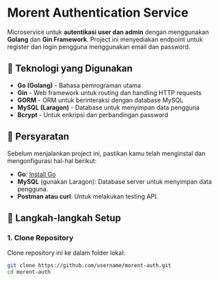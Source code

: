 # **Morent Authentication Service**

Microservice untuk **autentikasi user dan admin** dengan menggunakan **Golang** dan **Gin Framework**. Project ini menyediakan endpoint untuk register dan login pengguna menggunakan email dan password.

## **🔧 Teknologi yang Digunakan**

- **Go (Golang)** - Bahasa pemrograman utama
- **Gin** - Web framework untuk routing dan handling HTTP requests
- **GORM** - ORM untuk berinteraksi dengan database MySQL
- **MySQL (Laragon)** - Database untuk menyimpan data pengguna
- **Bcrypt** - Untuk enkripsi dan perbandingan password

## **🔨 Persyaratan**

Sebelum menjalankan project ini, pastikan kamu telah menginstal dan mengonfigurasi hal-hal berikut:

- **Go**: [Install Go](https://golang.org/doc/install)
- **MySQL** (gunakan Laragon): Database server untuk menyimpan data pengguna.
- **Postman atau curl**: Untuk melakukan testing API.

## **🚀 Langkah-langkah Setup**

### **1. Clone Repository**

Clone repository ini ke dalam folder lokal:

```bash
git clone https://github.com/username/morent-auth.git
cd morent-auth
```
